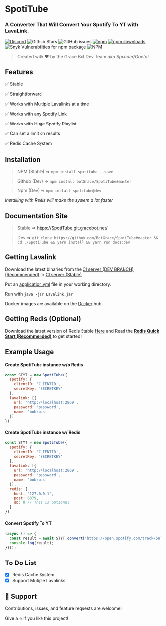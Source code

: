
# SpotiTube
### A Converter That Will Convert Your Spotify To YT with LavaLink.
[![Discord](https://img.shields.io/discord/469387242767646730?style=flat-square&logo=discord&logoColor=white)](https://discordapp.com/invite/GuGcuwdYwg)
![Github Stars](https://img.shields.io/github/stars/BotGrace/SpotiTube?style=flat-square)
![GitHub issues](https://img.shields.io/github/issues-raw/BotGrace/SpotiTube?style=flat-square)
[![npm](https://img.shields.io/npm/v/spotitube?style=flat-square&maxAge=3600)](https://www.npmjs.com/package/spotitube)
[![npm downloads](https://img.shields.io/npm/dt/spotitube?style=flat-square&maxAge=3600)](https://www.npmjs.com/package/spotitube)
![Snyk Vulnerabilities for npm package](https://img.shields.io/snyk/vulnerabilities/npm/spotitube?style=flat-square&maxAge=3600) 
![NPM](https://img.shields.io/npm/l/spotitube?style=flat-square&maxAge=3600)

> Created with ❤️ by the Grace Bot Dev Team _aka Spooder/Gaeta_!

## Features

✅ Stable

✅ Straightforward

✅ Works with Multiple Lavalinks at a time

✅ Works with any Spotify Link

✅ Works with Huge Spotify Playlist

✅ Can set a limit on results

✅ Redis Cache System

## Installation
 
> NPM (Stable) => `npm install spotitube --save`

> Github (Dev) => `npm install botGrace/SpotiTube#master`

> Npm (Dev) => `npm install spotitube@dev`

_Installing with Redis will make the system a lot faster_

## Documentation Site

> Stable => https://SpotiTube.git.gracebot.net/

> Dev => `git clone https://github.com/BotGrace/SpotiTube#master && cd ./SpotiTube && yarn install && yarn run docs:dev`

## Getting Lavalink

Download the latest binaries from the [CI server (DEV BRANCH) (Recommended)](https://ci.fredboat.com/viewType.html?buildTypeId=Lavalink_Build&branch_Lavalink=refs%2Fheads%2Fdev&tab=buildTypeStatusDiv&guest=1) or [CI server (Stable)](https://ci.fredboat.com/viewLog.html?buildId=lastSuccessful&buildTypeId=Lavalink_Build&tab=artifacts&guest=1)

Put an [application.yml](https://github.com/freyacodes/Lavalink/blob/master/LavalinkServer/application.yml.example) file in your working directory.

Run with `java -jar Lavalink.jar`

Docker images are available on the [Docker](https://hub.docker.com/r/fredboat/lavalink/) hub.

## Getting Redis (Optional)

Download the latest version of Redis Stable [Here](https://redis.io/download) and  Read the **[Redis Quick Start (Recommended)](https://redis.io/topics/quickstart)** to get started!

## Example Usage

#### Create SpotiTube instance w/o Redis
```js
const STYT = new SpotiTube({
  spotify: {
    clientID: 'CLIENTID',
    secretKey: 'SECRETKEY'
  },
  lavalink: [{
    url: 'http://localhost:2869',
    password: 'password',
    name: 'bobross'
  }]
})
```

#### Create SpotiTube instance w/ Redis
```js
const STYT = new SpotiTube({
  spotify: {
    clientID: 'CLIENTID',
    secretKey: 'SECRETKEY'
  },
  lavalink: [{
    url: 'http://localhost:2869',
    password: 'password',
    name: 'bobross'
  }],
  redis: {
    host: "127.0.0.1",
    post: 6379,
    db: 0 // This is optional
  }
})
```

#### Convert Spotify To YT
```js
(async () => {
  const result = await STYT.convert('https://open.spotify.com/track/5nTtCOCds6I0PHMNtqelas', 15);
  console.log(result);
})();
```

## To Do List

 - [X] Redis Cache System
 - [X] Support Mutiple Lavalinks

## 🤝 Support
Contributions, issues, and feature requests are welcome! 

Give a ⭐️ if you like this project!